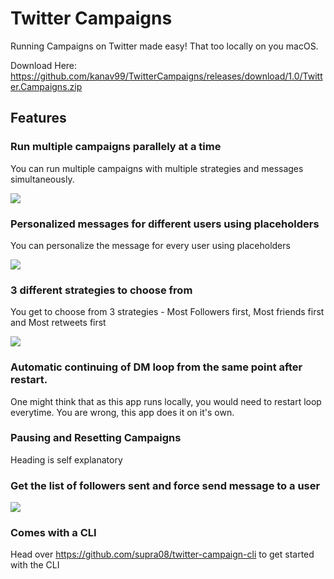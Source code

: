 # Twitter Campaigns

Running Campaigns on Twitter made easy! That too locally on you macOS.

Download Here: https://github.com/kanav99/TwitterCampaigns/releases/download/1.0/Twitter.Campaigns.zip

## Features

### Run multiple campaigns parallely at a time

You can run multiple campaigns with multiple strategies and messages simultaneously.

<img src="https://i.imgur.com/CaZAr9W.png" />

### Personalized messages for different users using placeholders 

You can personalize the message for every user using placeholders

<img src="https://i.imgur.com/e2TrGee.png"/>

### 3 different strategies to choose from

You get to choose from 3 strategies - Most Followers first, Most friends first and Most retweets first

<img src="https://i.imgur.com/BGco6au.png" />

### Automatic continuing of DM loop from the same point after restart.

One might think that as this app runs locally, you would need to restart loop everytime. You are wrong, this app does it on it's own.

### Pausing and Resetting Campaigns

Heading is self explanatory

### Get the list of followers sent and force send message to a user

<img src="https://i.imgur.com/rWZRtXw.png" />

### Comes with a CLI

Head over https://github.com/supra08/twitter-campaign-cli to get started with the CLI

